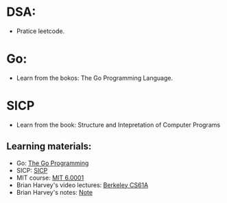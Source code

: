 # DSA:
- Pratice leetcode.

# Go:
- Learn from the bokos: The Go Programming Language.

# SICP
- Learn from the book: Structure and Intepretation of Computer Programs

## Learning materials:

- Go: [The Go Programming](https://github.com/neo-liang-sap/book/blob/master/Go/The.Go.Programming.Language.pdf)
- SICP: [SICP](https://sarabander.github.io/sicp/html/index.xhtml)
- MIT course: [MIT 6.0001](https://ocw.mit.edu/courses/6-001-structure-and-interpretation-of-computer-programs-spring-2005/)
- Brian Harvey's video lectures: [Berkeley CS61A](https://www.youtube.com/watch?v=0bcARxMOYic&list=PL-4wJVBe4rQVeITP7acgaX86ukMKtOS3C)
- Brian Harvey's notes: [Note](https://inst.eecs.berkeley.edu//~cs61as/reader/notes.pdf#page=1)
